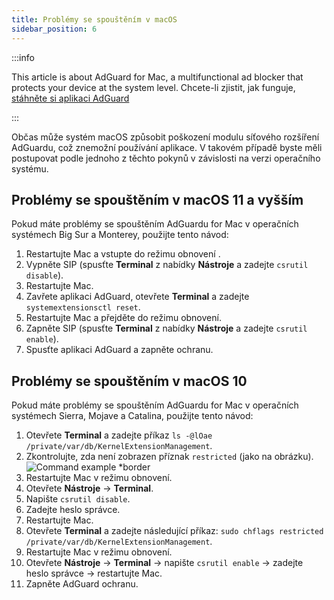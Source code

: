 ```yaml
---
title: Problémy se spouštěním v macOS
sidebar_position: 6
---
```


:::info

This article is about AdGuard for Mac, a multifunctional ad blocker that protects your device at the system level. Chcete-li zjistit, jak funguje, [stáhněte si aplikaci AdGuard](https://agrd.io/download-kb-adblock)

:::

Občas může systém macOS způsobit poškození modulu síťového rozšíření AdGuardu, což znemožní používání aplikace. V takovém případě byste měli postupovat podle jednoho z těchto pokynů v závislosti na verzi operačního systému.

## Problémy se spouštěním v macOS 11 a vyšším

Pokud máte problémy se spouštěním AdGuardu for Mac v operačních systémech Big Sur a Monterey, použijte tento návod:

1. Restartujte Mac a vstupte do režimu obnovení [](https://support.apple.com/en-us/HT201255).
1. Vypněte SIP (spusťte **Terminal** z nabídky **Nástroje** a zadejte `csrutil disable`).
1. Restartujte Mac.
1. Zavřete aplikaci AdGuard, otevřete **Terminal** a zadejte `systemextensionsctl reset`.
1. Restartujte Mac a přejděte do režimu obnovení.
1. Zapněte SIP (spusťte **Terminal** z nabídky <strong x-iyd="1">Nástroje</strong> a zadejte `csrutil enable`).
1. Spusťte aplikaci AdGuard a zapněte ochranu.

## Problémy se spouštěním v macOS 10

Pokud máte problémy se spouštěním AdGuardu for Mac v operačních systémech Sierra, Mojave a Catalina, použijte tento návod:

1. Otevřete **Terminal** a zadejte příkaz `ls -@lOae /private/var/db/KernelExtensionManagement`.
1. Zkontrolujte, zda není zobrazen příznak `restricted` (jako na obrázku). ![Command example *border](https://cdn.adtidy.org/content/kb/ad_blocker/mac/restricted-flag.jpg)
1. Restartujte Mac v režimu obnovení.
1. Otevřete **Nástroje** → **Terminal**.
1. Napište `csrutil disable`.
1. Zadejte heslo správce.
1. Restartujte Mac.
1. Otevřete **Terminal** a zadejte následující příkaz: `sudo chflags restricted /private/var/db/KernelExtensionManagement`.
1. Restartujte Mac v režimu obnovení.
1. Otevřete **Nástroje** → **Terminal** → napište `csrutil enable` → zadejte heslo správce → restartujte Mac.
1. Zapněte AdGuard ochranu.
